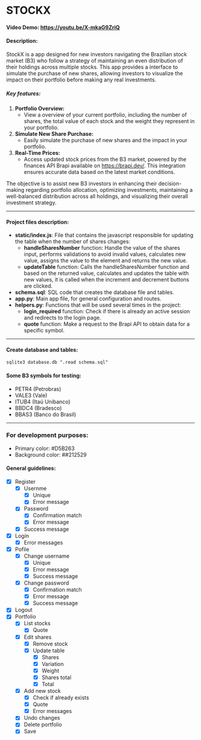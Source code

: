 # STOCKX
#### Video Demo: https://youtu.be/X-mkaG9ZriQ
#### Description:
StockX is a app designed for new investors navigating the Brazilian stock market (B3) who follow a strategy of maintaining an even distribution of their holdings across multiple stocks. This app provides a interface to simulate the purchase of new shares, allowing investors to visualize the impact on their portfolio before making any real investments.
##### Key features:
1. **Portfolio Overview:**
    - View a overview of your current portfolio, including the number of shares, the total value of each stock and the weight they represent in your portfolio.
2. **Simulate New Share Purchase:**
    - Easily simulate the purchase of new shares and the impact in your portfolio.
3. **Real-Time Prices:**
    - Access updated stock prices from the B3 market, powered by the finances API Brapi available on https://brapi.dev/. This integration ensures accurate data based on the latest market conditions.

The objective is to assist new B3 investors in enhancing their decision-making regarding portfolio allocation, optimizing investments, maintaining a well-balanced distribution across all holdings, and visualizing their overall investment strategy.

---

#### Project files description:
 - **static/index.js**: File that contains the javascript responsible for updating the table when the number of shares changes:
    - **handleSharesNumber** function: Handle the value of the shares input, performs validations to avoid invalid values, calculates new value, assigns the value to the element and returns the new value.
    - **updateTable** function: Calls the handleSharesNumber function and based on the returned value, calculates and updates the table with new values, it is called when the increment and decrement buttons are clicked.
 - **schema.sql**: SQL code that creates the database file and tables.
 - **app.py**: Main app file, for general configuration and routes.
 - **helpers.py**: Functions that will be used several times in the project:
    - **login_required** function: Check if there is already an active session and redirects to the login page.
    - **quote** function: Make a request to the Brapi API to obtain data for a specific symbol.
---

#### Create database and tables:
`sqlite3 database.db ".read schema.sql"`

#### Some B3 symbols for testing:
- PETR4 (Petrobras)
- VALE3 (Vale)
- ITUB4 (Itaú Unibanco)
- BBDC4 (Bradesco)
- BBAS3 (Banco do Brasil)

---

### For development purposes:
- Primary color: #D5B263
- Background color: ##212529

#### General guidelines:
- [x] Register
    - [x] Usernme
        - [x] Unique
        - [x] Error message
    - [x] Password
        - [x] Confirmation match
        - [x] Error message
    - [x] Success message
- [x] Login
    - [x] Error messages
- [x] Pofile
    - [x] Change username
        - [x] Unique
        - [x] Error message
        - [x] Success message
    - [x] Change password
        - [x] Confirmation match
        - [x] Error message
        - [x] Success message
- [x] Logout
- [x] Portfolio
    - [x] List stocks
        - [x] Quote
    - [x] Edit shares
        - [x] Remove stock
        - [x] Update table
            - [x] Shares
            - [x] Variation
            - [x] Weight
            - [x] Shares total
            - [x] Total
    - [x] Add new stock
        - [x] Check if already exists
        - [x] Quote
        - [x] Error messages
    - [x] Undo changes
    - [x] Delete portfolio
    - [x] Save
